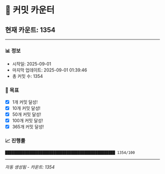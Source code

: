 # 🔢 커밋 카운터

## 현재 카운트: 1354

---

### 📊 정보
- 시작일: 2025-09-01
- 마지막 업데이트: 2025-09-01 01:39:46
- 총 커밋 수: 1354

### 🎯 목표
- [x] 1개 커밋 달성!
- [x] 10개 커밋 달성!
- [x] 50개 커밋 달성!
- [x] 100개 커밋 달성!
- [x] 365개 커밋 달성!

### 📈 진행률
```
██████████████████████████████████████████████████ 1354/100
```

---
*자동 생성됨 - 카운트: 1354*
